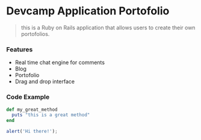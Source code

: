 # Devcamp Application Portofolio

> this is a Ruby on Rails application that allows users to create their own portofolios.

### Features

- Real time chat engine for comments
- Blog 
- Portofolio
- Drag and drop interface

### Code Example

```ruby
def my_great_method
  puts "this is a great method"
end
```


```javascript
alert('Hi there!');
```